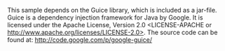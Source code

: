 This sample depends on the Guice library, which is included as a jar-file. Guice is a dependency injection framework for Java by Google. It is licensed under the Apache License, Version 2.0 <LICENSE-APACHE or http://www.apache.org/licenses/LICENSE-2.0>. The source code can be found at: http://code.google.com/p/google-guice/
